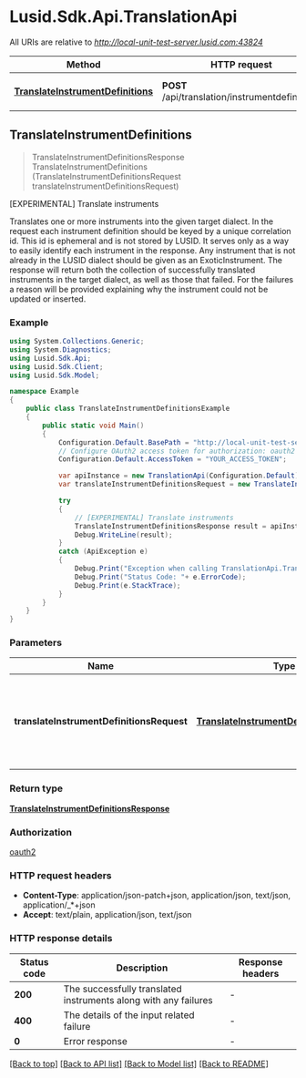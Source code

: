 # Lusid.Sdk.Api.TranslationApi

All URIs are relative to *http://local-unit-test-server.lusid.com:43824*

Method | HTTP request | Description
------------- | ------------- | -------------
[**TranslateInstrumentDefinitions**](TranslationApi.md#translateinstrumentdefinitions) | **POST** /api/translation/instrumentdefinitions | [EXPERIMENTAL] Translate instruments



## TranslateInstrumentDefinitions

> TranslateInstrumentDefinitionsResponse TranslateInstrumentDefinitions (TranslateInstrumentDefinitionsRequest translateInstrumentDefinitionsRequest)

[EXPERIMENTAL] Translate instruments

Translates one or more instruments into the given target dialect.                In the request each instrument definition should be keyed by a unique correlation id. This id is ephemeral  and is not stored by LUSID. It serves only as a way to easily identify each instrument in the response.                Any instrument that is not already in the LUSID dialect should be given as an ExoticInstrument.                The response will return both the collection of successfully translated instruments in the target dialect,  as well as those that failed.  For the failures a reason will be provided explaining why the instrument could not be updated or inserted.

### Example

```csharp
using System.Collections.Generic;
using System.Diagnostics;
using Lusid.Sdk.Api;
using Lusid.Sdk.Client;
using Lusid.Sdk.Model;

namespace Example
{
    public class TranslateInstrumentDefinitionsExample
    {
        public static void Main()
        {
            Configuration.Default.BasePath = "http://local-unit-test-server.lusid.com:43824";
            // Configure OAuth2 access token for authorization: oauth2
            Configuration.Default.AccessToken = "YOUR_ACCESS_TOKEN";

            var apiInstance = new TranslationApi(Configuration.Default);
            var translateInstrumentDefinitionsRequest = new TranslateInstrumentDefinitionsRequest(); // TranslateInstrumentDefinitionsRequest | The definitions of the instruments to translate along with the target dialect.

            try
            {
                // [EXPERIMENTAL] Translate instruments
                TranslateInstrumentDefinitionsResponse result = apiInstance.TranslateInstrumentDefinitions(translateInstrumentDefinitionsRequest);
                Debug.WriteLine(result);
            }
            catch (ApiException e)
            {
                Debug.Print("Exception when calling TranslationApi.TranslateInstrumentDefinitions: " + e.Message );
                Debug.Print("Status Code: "+ e.ErrorCode);
                Debug.Print(e.StackTrace);
            }
        }
    }
}
```

### Parameters


Name | Type | Description  | Notes
------------- | ------------- | ------------- | -------------
 **translateInstrumentDefinitionsRequest** | [**TranslateInstrumentDefinitionsRequest**](TranslateInstrumentDefinitionsRequest.md)| The definitions of the instruments to translate along with the target dialect. | 

### Return type

[**TranslateInstrumentDefinitionsResponse**](TranslateInstrumentDefinitionsResponse.md)

### Authorization

[oauth2](../README.md#oauth2)

### HTTP request headers

- **Content-Type**: application/json-patch+json, application/json, text/json, application/_*+json
- **Accept**: text/plain, application/json, text/json

### HTTP response details
| Status code | Description | Response headers |
|-------------|-------------|------------------|
| **200** | The successfully translated instruments along with any failures |  -  |
| **400** | The details of the input related failure |  -  |
| **0** | Error response |  -  |

[[Back to top]](#)
[[Back to API list]](../README.md#documentation-for-api-endpoints)
[[Back to Model list]](../README.md#documentation-for-models)
[[Back to README]](../README.md)

